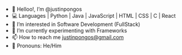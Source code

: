 - 👋 Helloo!, I’m @justinpongos
- 💻 Languages | Python | Java | JavaScript | HTML | CSS | C | React
- 👀 I’m interested in Software Development (FullStack)
- 🎨 I’m currently experimenting with Frameworks
- 📫 How to reach me justinpongos@gmail.com
- 💟 Pronouns: He/Him

<!---
justinpongos/justinpongos is a ✨ special ✨ repository because its `README.md` (this file) appears on your GitHub profile.
You can click the Preview link to take a look at your changes.
--->
